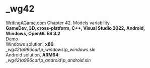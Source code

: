 # _wg42
<a href="https://writingagame.com/">WritingAGame.com</a> Chapter 42. Models variability
<br />
<b>GameDev, 3D, cross-platform, C++, Visual Studio 2022, Android, Windows, OpenGL ES 3.2</b>
<br />
<a href="https://www.youtube.com/watch?v=qEPrUWaco7o">Demo</a>
<br />
Windows solution, <b>x86</b>: <br />
<i>_wg42\a996car\p_windows\p_windows.sln</i>
<br />
Android solution, <b>ARM64</b>: <br />
<i>_wg42\a996car\p_android\p_android.sln</i>
<br />

